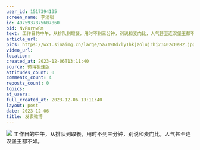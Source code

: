 ```yaml
---
user_id: 1517394135
screen_name: 李消极
id: 4975937875607860
bid: NvRurnwRm
text: 工作日的中午，从排队到取餐，用时不到三分钟，别说和麦门比，人气甚至连汉堡王都不如。 
article_url: 
pics: https://wx1.sinaimg.cn/large/5a7198d7ly1hkjzolujrhj23402c0e82.jpg
video_url: 
location: 
created_at: 2023-12-06T13:11:40
source: 微博极速版
attitudes_count: 0
comments_count: 4
reposts_count: 0
topics: 
at_users: 
full_created_at: 2023-12-06 13:11:40
layout: post
date: 2023-12-06
title: 发表微博
---
```


![](https://image.baidu.com/search/down?url=https://wx1.sinaimg.cn/large/5a7198d7ly1hkjzolujrhj23402c0e82.jpg)
工作日的中午，从排队到取餐，用时不到三分钟，别说和麦门比，人气甚至连汉堡王都不如。 
